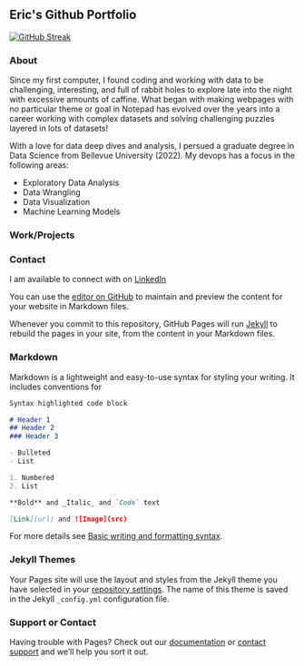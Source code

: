 ## Eric's Github Portfolio

[![GitHub Streak](https://github-readme-streak-stats.herokuapp.com/?user=ericdickey480)](https://git.io/streak-stats)

### About
Since my first computer, I found coding and working with data to be challenging, interesting, and full of rabbit holes to explore late into the night with excessive amounts of caffine. What began with making webpages with no particular theme or goal in Notepad has evolved over the years into a career working with complex datasets and solving challenging puzzles layered in lots of datasets! 

With a love for data deep dives and analysis, I persued a graduate degree in Data Science from Bellevue University (2022). My devops has a focus in the following areas:
- Exploratory Data Analysis
- Data Wrangling
- Data Visualization
- Machine Learning Models

### Work/Projects

### Contact
I am available to connect with on [LinkedIn](https://www.linkedin.com/in/eric-dickey480/)












You can use the [editor on GitHub](https://github.com/ericdickey480/ericdickey480.github.io/edit/main/index.md) to maintain and preview the content for your website in Markdown files.

Whenever you commit to this repository, GitHub Pages will run [Jekyll](https://jekyllrb.com/) to rebuild the pages in your site, from the content in your Markdown files.

### Markdown

Markdown is a lightweight and easy-to-use syntax for styling your writing. It includes conventions for

```markdown
Syntax highlighted code block

# Header 1
## Header 2
### Header 3

- Bulleted
- List

1. Numbered
2. List

**Bold** and _Italic_ and `Code` text

[Link](url) and ![Image](src)
```

For more details see [Basic writing and formatting syntax](https://docs.github.com/en/github/writing-on-github/getting-started-with-writing-and-formatting-on-github/basic-writing-and-formatting-syntax).

### Jekyll Themes

Your Pages site will use the layout and styles from the Jekyll theme you have selected in your [repository settings](https://github.com/ericdickey480/ericdickey480.github.io/settings/pages). The name of this theme is saved in the Jekyll `_config.yml` configuration file.

### Support or Contact

Having trouble with Pages? Check out our [documentation](https://docs.github.com/categories/github-pages-basics/) or [contact support](https://support.github.com/contact) and we’ll help you sort it out.
